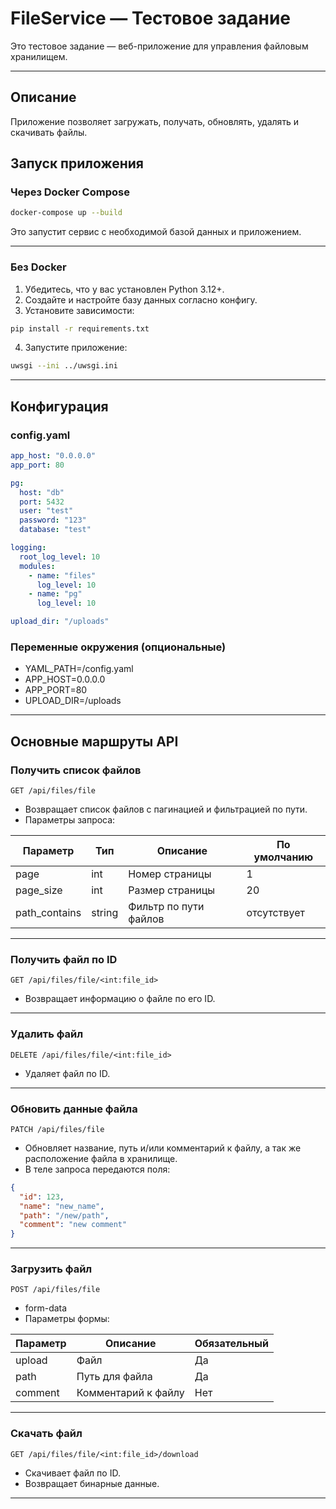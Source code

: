 
# FileService — Тестовое задание

Это тестовое задание — веб-приложение для управления файловым хранилищем.

---

## Описание

Приложение позволяет загружать, получать, обновлять, удалять и скачивать файлы.

## Запуск приложения

### Через Docker Compose

```bash
docker-compose up --build
```

Это запустит сервис с необходимой базой данных и приложением.

---

### Без Docker

1. Убедитесь, что у вас установлен Python 3.12+.
2. Создайте и настройте базу данных согласно конфигу.
3. Установите зависимости:

```bash
pip install -r requirements.txt
```

4. Запустите приложение:

```bash
uwsgi --ini ../uwsgi.ini
```

---

## Конфигурация

### config.yaml

```yaml
app_host: "0.0.0.0"
app_port: 80

pg:
  host: "db"
  port: 5432
  user: "test"
  password: "123"
  database: "test"

logging:
  root_log_level: 10
  modules:
    - name: "files"
      log_level: 10
    - name: "pg"
      log_level: 10

upload_dir: "/uploads"
```

### Переменные окружения (опциональные)

* YAML_PATH=/config.yaml
* APP_HOST=0.0.0.0
* APP_PORT=80
* UPLOAD_DIR=/uploads

---

## Основные маршруты API

### Получить список файлов

```
GET /api/files/file
```

- Возвращает список файлов с пагинацией и фильтрацией по пути.
- Параметры запроса:

| Параметр      | Тип    | Описание                   | По умолчанию |
|---------------|--------|----------------------------|--------------|
| page          | int    | Номер страницы             | 1            |
| page_size     | int    | Размер страницы            | 20           |
| path_contains | string | Фильтр по пути файлов      | отсутствует  |

---

### Получить файл по ID

```
GET /api/files/file/<int:file_id>
```

- Возвращает информацию о файле по его ID.

---

### Удалить файл

```
DELETE /api/files/file/<int:file_id>
```

- Удаляет файл по ID.

---

### Обновить данные файла

```
PATCH /api/files/file
```

- Обновляет название, путь и/или комментарий к файлу, а так же расположение файла в хранилище.
- В теле запроса передаются поля:

```json
{
  "id": 123,
  "name": "new_name",
  "path": "/new/path",
  "comment": "new comment"
}
```
---

### Загрузить файл

```
POST /api/files/file
```
- form-data
- Параметры формы:

| Параметр | Описание               | Обязательный |
|----------|------------------------|--------------|
| upload   | Файл                   | Да           |
| path     | Путь для файла         | Да           |
| comment  | Комментарий к файлу    | Нет          |

---

### Скачать файл

```
GET /api/files/file/<int:file_id>/download
```

- Скачивает файл по ID.
- Возвращает бинарные данные.

---

